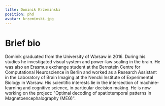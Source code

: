 ```yaml
---
title: Dominik Krzeminski
position: phd
avatar: krzeminski.jpg
---
```


# Brief bio
Dominik graduated from the University of Warsaw in 2016. During his studies he investigated visual system and power-law scaling in the brain. He was also an Erasmus exchange student at the Bernstein Centre for Computational Neuroscience in Berlin and worked as a Research Assistant in the Laboratory of Brain Imaging at the Nencki Institute of Experimental Biology in Warsaw. His scientific interests lie in the intersection of machine-learning and cognitive science, in particular decision making. He is now working on the project: "Optimal decoding of spatiotemporal patterns in Magnetoencephalography (MEG)".